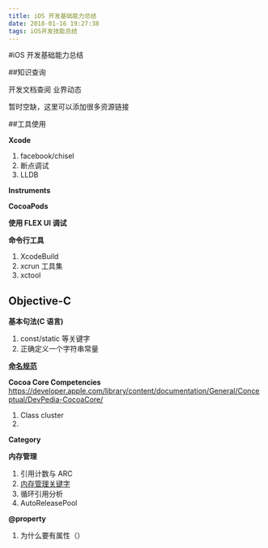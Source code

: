 ```yaml
---
title: iOS 开发基础能力总结
date: 2018-01-16 19:27:38
tags: iOS开发技能总结
---
```


#iOS 开发基础能力总结

##知识查询

开发文档查阅
业界动态

暂时空缺，这里可以添加很多资源链接

##工具使用

**Xcode**
1. facebook/chisel
2. 断点调试
3. LLDB

**Instruments**

**CocoaPods**

**使用 FLEX UI 调试**

**命令行工具**
1. XcodeBuild
2. xcrun 工具集
3. xctool

## Objective-C

**基本句法(C 语言)**
1. const/static 等关键字
2. 正确定义一个字符串常量

**[命名规范](https://developer.apple.com/library/content/documentation/General/Conceptual/DevPedia-CocoaCore/CodingConventions.html#//apple_ref/doc/uid/TP40008195-CH53-SW1)**

**Cocoa Core Competencies**
https://developer.apple.com/library/content/documentation/General/Conceptual/DevPedia-CocoaCore/
1. Class cluster
2. 

**Category**

**内存管理**
1. 引用计数与 ARC
1. [内存管理关键字](https://www.jianshu.com/p/da05788327ed)
1. 循环引用分析
1. AutoReleasePool

**@property**
1. 为什么要有属性（）

